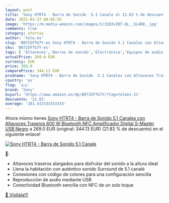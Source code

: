 ```yaml
---
layout: post
title: 'Sony HTRT4 - Barra de Sonido  5.1 Canale al 21.83 % de descuento'
date: 2021-03-27 08:05:55
image: 'https://m.media-amazon.com/images/I/31D3vZ0T-QL._SL400_.jpg'
comments: true
category: ofertas
author: 'tole.es'
slug: 'B0725FTG7Y-es Sony HTRT4 - Barra de Sonido 5.1 Canales con Altavoces...'
sku: 'B0725FTG7Y-es'
tags: [ 'Altavoces','Barras de sonido','Electrónica','Equipos de audio y Hi-Fi','bluetooth','sony', ]
actualPrice: 269.0 EUR
currency: EUR
price: 269.0
comparePrice: 344.13 EUR
prodname: 'Sony HTRT4 - Barra de Sonido  5.1 Canales con Altavoces Traseros  600 W  Bluetooth  NFC  Amplificador Digital S-Master  USB  Negro'
country: 'es'
flag: '🇪🇸'
brand: 'Sony'
buyurl: 'https://www.amazon.es/dp/B0725FTG7Y/?tag=tolees-21'
descuento: '21.83'
average: '281.413333333333'
---
```


Ahora mismo tienes [Sony HTRT4 - Barra de Sonido  5.1 Canales con Altavoces Traseros  600 W  Bluetooth  NFC  Amplificador Digital S-Master  USB  Negro](https://www.amazon.es/dp/B0725FTG7Y/?tag=tolees-21) a 269.0 EUR (original: 344.13 EUR) (21.83 %  de descuento) en el siguiente enlace!

[![Sony HTRT4 - Barra de Sonido  5.1 Canale](https://m.media-amazon.com/images/I/31D3vZ0T-QL._SL400_.jpg)](https://www.amazon.es/dp/B0725FTG7Y/?tag=tolees-21)

🔎:

- Altavoces traseros alargados para disfrutar del sonido a la altura ideal
- Llena la habitación con auténtico sonido Surround de 5.1 canalé
- Conexiones con código de colores para una configuración sencilla
- Reproducción de audio mediante USB
- Conectividad Bluetooth sencilla con NFC de un solo toque

[🛒 Visítala!!!](https://www.amazon.es/dp/B0725FTG7Y/?tag=tolees-21)
